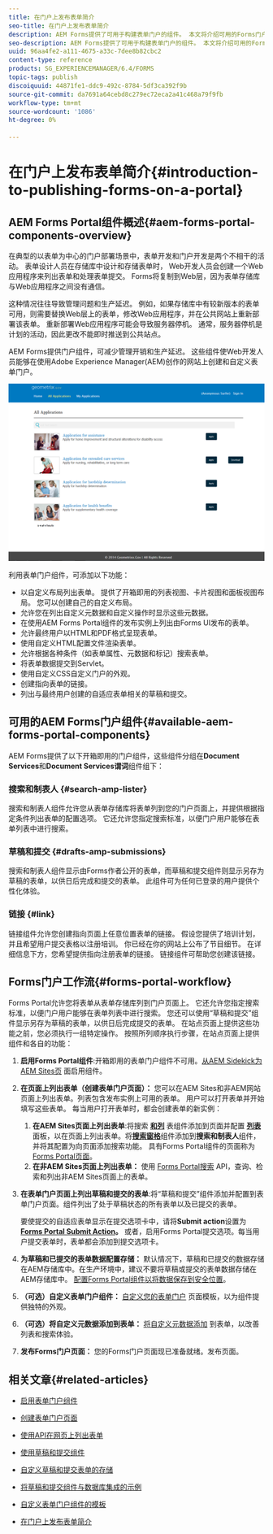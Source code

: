 ```yaml
---
title: 在门户上发布表单简介
seo-title: 在门户上发布表单简介
description: AEM Forms提供了可用于构建表单门户的组件。 本文将介绍可用的Forms门户组件。
seo-description: AEM Forms提供了可用于构建表单门户的组件。 本文将介绍可用的Forms门户组件。
uuid: 96aa4fe2-a111-4675-a33c-7dee8b82cbc2
content-type: reference
products: SG_EXPERIENCEMANAGER/6.4/FORMS
topic-tags: publish
discoiquuid: 44871fe1-ddc9-492c-8784-5df3ca392f9b
source-git-commit: da7691a64cebd8c279ec72eca2a41c468a79f9fb
workflow-type: tm+mt
source-wordcount: '1086'
ht-degree: 0%

---
```



# 在门户上发布表单简介{#introduction-to-publishing-forms-on-a-portal}

## AEM Forms Portal组件概述{#aem-forms-portal-components-overview}

在典型的以表单为中心的门户部署场景中，表单开发和门户开发是两个不相干的活动。 表单设计人员在存储库中设计和存储表单时， Web开发人员会创建一个Web应用程序来列出表单和处理表单提交。 Forms将复制到Web层，因为表单存储库与Web应用程序之间没有通信。

这种情况往往导致管理问题和生产延迟。 例如，如果存储库中有较新版本的表单可用，则需要替换Web层上的表单，修改Web应用程序，并在公共网站上重新部署该表单。 重新部署Web应用程序可能会导致服务器停机。 通常，服务器停机是计划的活动，因此更改不能即时推送到公共站点。

AEM Forms提供门户组件，可减少管理开销和生产延迟。 这些组件使Web开发人员能够在使用Adobe Experience Manager(AEM)创作的网站上创建和自定义表单门户。

![AEM Forms门户](assets/aem-forms-portal.png)

利用表单门户组件，可添加以下功能：

* 以自定义布局列出表单。 提供了开箱即用的列表视图、卡片视图和面板视图布局。 您可以创建自己的自定义布局。
* 允许您在列出自定义元数据和自定义操作时显示这些元数据。
* 在使用AEM Forms Portal组件的发布实例上列出由Forms UI发布的表单。
* 允许最终用户以HTML和PDF格式呈现表单。
* 使用自定义HTML配置文件渲染表单。
* 允许根据各种条件（如表单属性、元数据和标记）搜索表单。
* 将表单数据提交到Servlet。
* 使用自定义CSS自定义门户的外观。
* 创建指向表单的链接。
* 列出与最终用户创建的自适应表单相关的草稿和提交。

## 可用的AEM Forms门户组件{#available-aem-forms-portal-components}

AEM Forms提供了以下开箱即用的门户组件，这些组件分组在&#x200B;**Document Services**&#x200B;和&#x200B;**Document Services谓词**&#x200B;组件组下：

### 搜索和制表人 {#search-amp-lister}

搜索和制表人组件允许您从表单存储库将表单列到您的门户页面上，并提供根据指定条件列出表单的配置选项。 它还允许您指定搜索标准，以便门户用户能够在表单列表中进行搜索。

### 草稿和提交 {#drafts-amp-submissions}

搜索和制表人组件显示由Forms作者公开的表单，而草稿和提交组件则显示另存为草稿的表单，以供日后完成和提交的表单。 此组件可为任何已登录的用户提供个性化体验。

### 链接 {#link}

链接组件允许您创建指向页面上任意位置表单的链接。 假设您提供了培训计划，并且希望用户提交表格以注册培训。 你已经在你的网站上公布了节目细节。 在详细信息下方，您希望提供指向注册表单的链接。 链接组件可帮助您创建该链接。

## Forms门户工作流{#forms-portal-workflow}

Forms Portal允许您将表单从表单存储库列到门户页面上。 它还允许您指定搜索标准，以便门户用户能够在表单列表中进行搜索。 您还可以使用“草稿和提交”组件显示另存为草稿的表单，以供日后完成提交的表单。 在站点页面上提供这些功能之前，您必须执行一组特定操作。 按照所列顺序执行步骤，在站点页面上提供组件和各自的功能：

1. **启用Forms Portal组件**:开箱即用的表单门户组件不可用。[从AEM Sidekick为AEM Sites页](/help/forms/using/enabling-forms-portal-components.md) 面启用组件。
1. **在页面上列出表单（创建表单门户页面）：** 您可以在AEM Sites和非AEM网站页面上列出表单。列表包含发布实例上可用的表单。 用户可以打开表单并开始填写这些表单。 每当用户打开表单时，都会创建表单的新实例：

   1. **在AEM Sites页面上列出表单**:将搜索 **[和列](/help/forms/using/creating-form-portal-page.md)** 表组件添加到页面并配置 **[列表](/help/forms/using/creating-form-portal-page.md#p-list-pane-p)** 面板，以在页面上列出表单。将&#x200B;**[搜索窗格](/help/forms/using/creating-form-portal-page.md#search-pane)**&#x200B;组件添加到&#x200B;**搜索和制表人**&#x200B;组件，并将其配置为向页面添加搜索功能。 具有Forms Portal组件的页面称为[Forms Portal页面](/help/forms/using/creating-form-portal-page.md)。
   1. **在非AEM Sites页面上列出表单：** 使用 [Forms Portal搜索](/help/forms/using/listing-forms-webpage-using-apis.md) API，查询、检索和列出非AEM Sites页面上的表单。

1. **在表单门户页面上列出草稿和提交的表单**:将“草稿和提交”组件添加并配置到表单门户页面。组件列出了处于草稿状态的所有表单以及已提交的表单。

   要使提交的自适应表单显示在提交选项卡中，请将&#x200B;**Submit action**&#x200B;设置为&#x200B;**[Forms Portal Submit Action](https://helpx.adobe.com/in/experience-manager/6-4/forms/using/configuring-submit-actions.html)。** 或者，启用Forms Portal提交选项。每当用户提交表单时，表单都会添加到提交选项卡。

1. **为草稿和已提交的表单数据配置存储：** 默认情况下，草稿和已提交的数据存储在AEM存储库中。在生产环境中，建议不要将草稿或提交的表单数据存储在AEM存储库中。 [配置Forms Portal组件以将数据保存到安全位置](/help/forms/using/draft-submission-component.md#customizing-the-storage)。
1. **（可选）自定义表单门户组件：**  [自定义您的表单门户](/help/forms/using/customizing-templates-forms-portal-components.md) 页面模板，以为组件提供独特的外观。
1. **（可选）将自定义元数据添加到表单：** [将自定义元数据添加](/help/forms/using/customizing-templates-forms-portal-components.md) 到表单，以改善列表和搜索体验。
1. **发布Forms门户页面：** 您的Forms门户页面现已准备就绪。发布页面。

## 相关文章{#related-articles}

* [启用表单门户组件](/help/forms/using/enabling-forms-portal-components.md)
* [创建表单门户页面](/help/forms/using/creating-form-portal-page.md)
* [使用API在网页上列出表单](/help/forms/using/listing-forms-webpage-using-apis.md)
* [使用草稿和提交组件](/help/forms/using/draft-submission-component.md)
* [自定义草稿和提交表单的存储](/help/forms/using/draft-submission-component.md#customizing-the-storage)
* [将草稿和提交组件与数据库集成的示例](https://helpx.adobe.com/in/experience-manager/6-4/forms/using/integrate-draft-submission-database.html)

* [自定义表单门户组件的模板](/help/forms/using/customizing-templates-forms-portal-components.md)
* [在门户上发布表单简介](/help/forms/using/introduction-publishing-forms.md)

